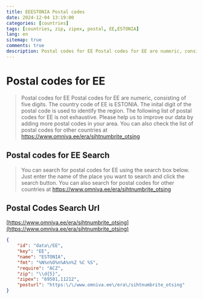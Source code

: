 ```yaml
---
title: EEESTONIA Postal codes 
date: 2024-12-04 13:19:00
categories: [countries]
tags: [countries, zip, zipex, postal, EE,ESTONIA]
lang: en
sitemap: true
comments: true
description: Postal codes for EE Postal codes for EE are numeric, consisting of five digits. The country code of EE is ESTONIA. The inital digit of the postal code is used to identify the region. The following list of postal codes for EE is not exhaustive. Please help us to improve our data by adding more postal codes in your area. You can also check the list of postal codes for other countries at https://www.omniva.ee/era/sihtnumbrite_otsing
---
```


# Postal codes for EE
> Postal codes for EE Postal codes for EE are numeric, consisting of five digits. The country code of EE is ESTONIA. The inital digit of the postal code is used to identify the region. The following list of postal codes for EE is not exhaustive. Please help us to improve our data by adding more postal codes in your area. You can also check the list of postal codes for other countries at https://www.omniva.ee/era/sihtnumbrite_otsing

## Postal codes for EE Search 
> You can search for postal codes for EE using the search box below. Just enter the name of the place you want to search and click the search button. You can also search for postal codes for other countries at https://www.omniva.ee/era/sihtnumbrite_otsing

## Postal Codes Search Url

[https://www.omniva.ee/era/sihtnumbrite_otsing](https://www.omniva.ee/era/sihtnumbrite_otsing)
```json
{
    "id": "data\/EE",
    "key": "EE",
    "name": "ESTONIA",
    "fmt": "%N%n%O%n%A%n%Z %C %S",
    "require": "ACZ",
    "zip": "\\d{5}",
    "zipex": "69501,11212",
    "posturl": "https:\/\/www.omniva.ee\/era\/sihtnumbrite_otsing"
}
```
